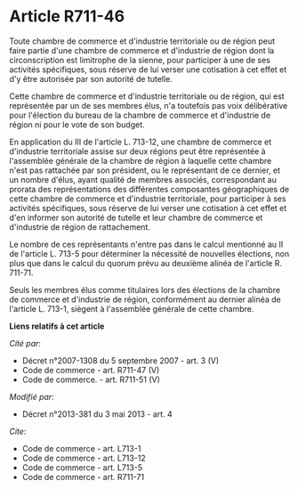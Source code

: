 # Article R711-46

Toute chambre de commerce et d'industrie territoriale ou de région peut faire partie d'une chambre de commerce et d'industrie
de région dont la circonscription est limitrophe de la sienne, pour participer à une de ses activités spécifiques, sous
réserve de lui verser une cotisation à cet effet et d'y être autorisée par son autorité de tutelle. 

Cette chambre de commerce et d'industrie territoriale ou de région, qui est représentée par un de ses membres élus, n'a
toutefois pas voix délibérative pour l'élection du bureau de la chambre de commerce et d'industrie de région ni pour le vote
de son budget. 

En application du III de l'article L. 713-12, une chambre de commerce et d'industrie territoriale assise sur deux régions
peut être représentée à l'assemblée générale de la chambre de région à laquelle cette chambre n'est pas rattachée par son
président, ou le représentant de ce dernier, et un nombre d'élus, ayant qualité de membres associés, correspondant au prorata
des représentations des différentes composantes géographiques de cette chambre de commerce et d'industrie territoriale, pour
participer à ses activités spécifiques, sous réserve de lui verser une cotisation à cet effet et d'en informer son autorité
de tutelle et leur chambre de commerce et d'industrie de région de rattachement. 

Le nombre de ces représentants n'entre pas dans le calcul mentionné au II de l'article L. 713-5 pour déterminer la nécessité
de nouvelles élections, non plus que dans le calcul du quorum prévu au deuxième alinéa de l'article R. 711-71. 

Seuls les membres élus comme titulaires lors des élections de la chambre de commerce et d'industrie de région, conformément
au dernier alinéa de l'article L. 713-1, siègent à l'assemblée générale de cette chambre.

**Liens relatifs à cet article**

_Cité par_:

  - Décret n°2007-1308 du 5 septembre 2007 - art. 3 (V)
  - Code de commerce - art. R711-47 (V)
  - Code de commerce. - art. R711-51 (V)

_Modifié par_:

  - Décret n°2013-381 du 3 mai 2013 - art. 4

_Cite_:

  - Code de commerce - art. L713-1
  - Code de commerce - art. L713-12
  - Code de commerce - art. L713-5
  - Code de commerce - art. R711-71
